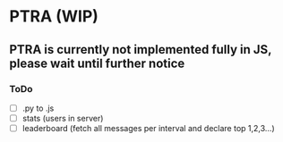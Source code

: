 # PTRA (WIP)

## PTRA is currently not implemented fully in JS, please wait until further notice

### ToDo

- [ ] .py to .js
- [ ] stats (users in server)
- [ ] leaderboard (fetch all messages per interval and declare top 1,2,3...)
